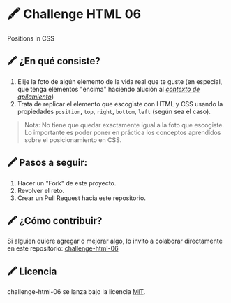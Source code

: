 # 🖍 Challenge HTML 06

Positions in CSS

## 🖍 ¿En qué consiste?

1. Elije la foto de algún elemento de la vida real que te guste (en especial, que tenga elementos "encima" haciendo alución al *[contexto de apilamiento](https://developer.mozilla.org/es/docs/Web/CSS/CSS_Positioning/entendiendo_z_index/El_contexto_de_apilamiento#:~:text=El%20contexto%20de%20apilamiento%20es,prioridad%20basado%20en%20sus%20atributos.)*)
2. Trata de replicar el elemento que escogiste con HTML y CSS usando la propiedades `position`, `top`, `right`, `bottom`, `left` (según sea el caso).

> Nota: No tiene que quedar exactamente igual a la foto que escogiste. Lo importante es poder poner en práctica los conceptos aprendidos sobre el posicionamiento en CSS. 

## 🖍 Pasos a seguir:

1. Hacer un "Fork" de este proyecto.
2. Revolver el reto.
3. Crear un Pull Request hacia este repositorio.

## 🖍 ¿Cómo contribuir?

Si alguien quiere agregar o mejorar algo, lo invito a colaborar directamente en este repositorio: [challenge-html-06](https://github.com/platzimaster/challenge-html-06/)

## 🖍 Licencia

challenge-html-06 se lanza bajo la licencia [MIT](https://opensource.org/licenses/MIT).
